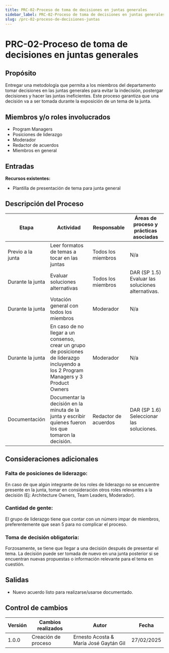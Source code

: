 ```yaml
---
title: PRC-02-Proceso de toma de decisiones en juntas generales
sidebar_label: PRC-02-Proceso de toma de decisiones en juntas generales
slug: /prc-02-proceso-de-decisiones-juntas
---
```

# PRC-02-Proceso de toma de decisiones en juntas generales


## Propósito
Entregar una metodología que permita a los miembros del departamento tomar decisiones en las juntas generales para evitar la indecisión, postergar decisiones y hacer las juntas ineficientes. Este proceso garantiza que una decisión va a ser tomada durante la exposición de un tema de la junta.

## Miembros y/o roles involucrados
- Program Managers
- Posiciones de liderazgo
- Moderador
- Redactor de acuerdos
- Miembros en general

## Entradas
**Recursos existentes:**

- Plantilla de presentación de tema para junta general

## Descripción del Proceso

| Etapa | Actividad | Responsable | Áreas de proceso y prácticas asociadas |
|--------|-------------|----------------|--------------------------------------|
| Previo a la junta | Leer formatos de temas a tocar en las juntas | Todos los miembros | N/a |
| Durante la junta | Evaluar soluciones alternativas | Todos los miembros | DAR (SP 1.5) Evaluar las soluciones alternativas. |
| Durante la junta | Votación general con todos los miembros | Moderador | N/a |
| Durante la junta | En caso de no llegar a un consenso, crear un grupo de posiciones de liderazgo incluyendo a los 2 Program Managers y 3 Product Owners | Moderador | N/a |
| Documentación | Documentar la decisión en la minuta de la junta y escribir quienes fueron los que tomaron la decisión. | Redactor de acuerdos | DAR (SP 1.6) Seleccionar las soluciones. |

## Consideraciones adicionales

### Falta de posiciones de liderazgo:
En caso de que algún integrante de los roles de liderazgo no se encuentre presente en la junta, tomar en consideración otros roles relevantes a la decisión (Ej: Architecture Owners, Team Leaders, Moderador).

### Cantidad de gente:
El grupo de liderazgo tiene que contar con un número impar de miembros, preferentemente que sean 5 para no complicar el proceso.

### Toma de decisión obligatoria:
Forzosamente, se tiene que llegar a una decisión después de presentar el tema. La decisión puede ser tomada de nuevo en una junta posterior si se encuentran nuevas propuestas o información relevante para el tema en cuestión.

## Salidas
- Nuevo acuerdo listo para realizarse/usarse documentado.

## Control de cambios

| Versión | Cambios realizados | Autor | Fecha |
|---------|-------------------|----------------------------|------------|
| 1.0.0 | Creación de proceso | Ernesto Acosta & María José Gaytán Gil | 27/02/2025 |

